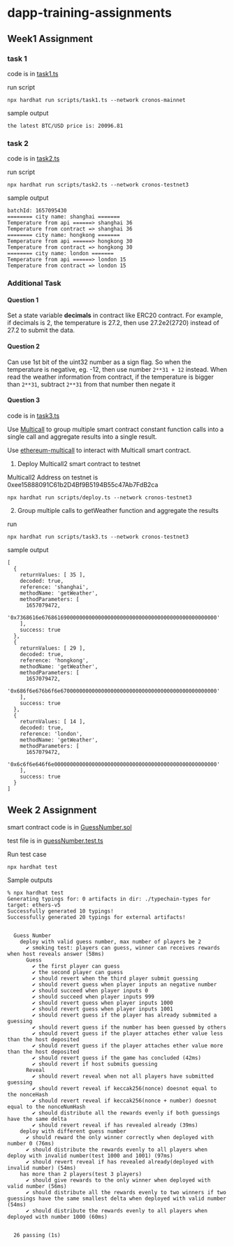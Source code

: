 # dapp-training-assignments

## Week1 Assignment

### task 1

code is in [task1.ts](scripts/task1.ts)

run script

```
npx hardhat run scripts/task1.ts --network cronos-mainnet
```

sample output

```
the latest BTC/USD price is: 20096.81
```

### task 2

code is in [task2.ts](scripts/task2.ts)

run script

```
npx hardhat run scripts/task2.ts --network cronos-testnet3
```

sample output

```
batchId: 1657095430
======== city name: shanghai =======
Temperature from api ======> shanghai 36
Temperature from contract => shanghai 36
======== city name: hongkong =======
Temperature from api ======> hongkong 30
Temperature from contract => hongkong 30
======== city name: london =======
Temperature from api ======> london 15
Temperature from contract => london 15
```

### Additional Task

#### Question 1

Set a state variable **decimals** in contract like ERC20 contract. For example, if decimals is 2, the temperature is 27.2, then use 27.2e2(2720) instead of 27.2 to submit the data.

#### Question 2

Can use 1st bit of the uint32 number as a sign flag. So when the temperature is negative, eg. -12, then use number `2**31 + 12` instead. When read the weather information from contract, if the temperature is bigger than `2**31`, subtract `2**31` from that number then negate it

#### Question 3

code is in [task3.ts](scripts/task3.ts)

Use [Multicall](https://github.com/makerdao/multicall) to group multiple smart contract constant function calls into a single call and aggregate results into a single result.

Use [ethereum-multicall](https://github.com/joshstevens19/ethereum-multicall) to interact with Multicall smart contract.

1. Deploy Multicall2 smart contract to testnet

Multicall2 Address on testnet is 0xee15888091C61b2D4Bf9B5194B55c47Ab7FdB2ca

```
npx hardhat run scripts/deploy.ts --network cronos-testnet3
```

2. Group multiple calls to getWeather function and aggregate the results

run

```
npx hardhat run scripts/task3.ts --network cronos-testnet3
```

sample output

```
[
  {
    returnValues: [ 35 ],
    decoded: true,
    reference: 'shanghai',
    methodName: 'getWeather',
    methodParameters: [
      1657079472,
      '0x7368616e67686169000000000000000000000000000000000000000000000000'
    ],
    success: true
  },
  {
    returnValues: [ 29 ],
    decoded: true,
    reference: 'hongkong',
    methodName: 'getWeather',
    methodParameters: [
      1657079472,
      '0x686f6e676b6f6e67000000000000000000000000000000000000000000000000'
    ],
    success: true
  },
  {
    returnValues: [ 14 ],
    decoded: true,
    reference: 'london',
    methodName: 'getWeather',
    methodParameters: [
      1657079472,
      '0x6c6f6e646f6e0000000000000000000000000000000000000000000000000000'
    ],
    success: true
  }
]
```

## Week 2 Assignment

smart contract code is in [GuessNumber.sol](contracts/GuessNumber.sol)

test file is in [guessNumber.test.ts](test/guessNumber.test.ts)

Run test case

```
npx hardhat test
```

Sample outputs

```
% npx hardhat test
Generating typings for: 0 artifacts in dir: ./typechain-types for target: ethers-v5
Successfully generated 10 typings!
Successfully generated 20 typings for external artifacts!


  Guess Number
    deploy with valid guess number, max number of players be 2
      ✔ smoking test: players can guess, winner can receives rewards when host reveals answer (58ms)
      Guess
        ✔ the first player can guess
        ✔ the second player can guess
        ✔ should revert when the third player submit guessing
        ✔ should revert guess when player inputs an negative number
        ✔ should succeed when player inputs 0
        ✔ should succeed when player inputs 999
        ✔ should revert guess when player inputs 1000
        ✔ should revert guess when player inputs 1001
        ✔ should revert guess if the player has already submmited a guessing
        ✔ should revert guess if the number has been guessed by others
        ✔ should revert guess if the player attaches ether value less than the host deposited
        ✔ should revert guess if the player attaches ether value more than the host deposited
        ✔ should revert guess if the game has concluded (42ms)
        ✔ should revert if host submits guessing
      Reveal
        ✔ should revert reveal when not all players have submitted guessing
        ✔ should revert reveal if keccak256(nonce) doesnot equal to the nonceHash
        ✔ should revert reveal if keccak256(nonce + number) doesnot equal to the nonceNumHash
        ✔ should distribute all the rewards evenly if both guessings have the same delta
        ✔ should revert reveal if has revealed already (39ms)
    deploy with different guess number
      ✔ should reward the only winner correctly when deployed with number 0 (76ms)
      ✔ should distribute the rewards evenly to all players when deploy with invalid number(test 1000 and 1001) (97ms)
      ✔ should revert reveal if has revealed already(deployed with invalid number) (54ms)
    has more than 2 players(test 3 players)
      ✔ should give rewards to the only winner when deployed with valid number (56ms)
      ✔ should distribute all the rewards evenly to two winners if two guessings have the same smallest delta when deployed with valid number (54ms)
      ✔ should distribute the rewards evenly to all players when deployed with number 1000 (60ms)


  26 passing (1s)

```
